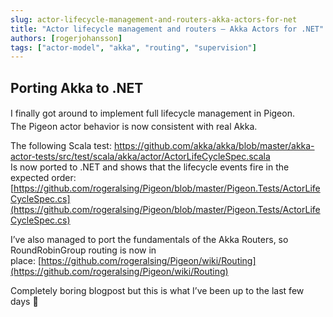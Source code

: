 ```yaml
---
slug: actor-lifecycle-management-and-routers-akka-actors-for-net
title: "Actor lifecycle management and routers – Akka Actors for .NET"
authors: [rogerjohansson]
tags: ["actor-model", "akka", "routing", "supervision"]
---
```

## Porting Akka to .NET

<!-- truncate -->

<span style="font-style:inherit;line-height:1.625;">I finally got around to implement full lifecycle management in Pigeon.  
</span>The Pigeon actor behavior is now consistent with real Akka.

The following Scala test: [https://github.com/akka/akka/blob/master/akka-actor-tests/src/test/scala/akka/actor/ActorLifeCycleSpec.scala  
](https://github.com/akka/akka/blob/master/akka-actor-tests/src/test/scala/akka/actor/ActorLifeCycleSpec.scala)Is now ported to .NET and shows that the lifecycle events fire in the expected order: [https://github.com/rogeralsing/Pigeon/blob/master/Pigeon.Tests/ActorLifeCycleSpec.cs](https://github.com/rogeralsing/Pigeon/blob/master/Pigeon.Tests/ActorLifeCycleSpec.cs)

I’ve also managed to port the fundamentals of the Akka Routers, so RoundRobinGroup routing is now in place: [https://github.com/rogeralsing/Pigeon/wiki/Routing](https://github.com/rogeralsing/Pigeon/wiki/Routing)

Completely boring blogpost but this is what I’ve been up to the last few days 🙂
